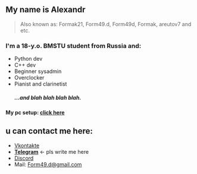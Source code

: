 ## My name is Alexandr
> Also known as: Formak21, Form49.d, Form49d, Formak, areutov7 and etc.

### I'm a 18-y.o. BMSTU student from Russia and:
- Python dev
- C++ dev
- Beginner sysadmin
- Overclocker
- Pianist and clarinetist
    ##### ...and blah blah blah blah.


#### My pc setup: **[click here](pc_readme.md)**

## u can contact me here:
- [Vkontakte](https://vk.com/formak21)
- **[Telegram](https://t.me/formak21)**  <- pls write me here
- [Discord](https://discordapp.com/users/458674488683528195)
- Mail: Form49.d@gmail.com
